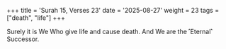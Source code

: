 +++
title = 'Surah 15, Verses 23'
date = '2025-08-27'
weight = 23
tags = ["death", "life"]
+++

Surely it is We Who give life and cause death. And We are the ˹Eternal˺ Successor.
